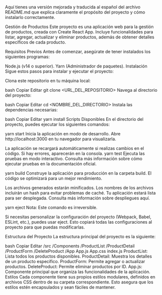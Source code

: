 
Aquí tienes una versión mejorada y traducida al español del archivo README.md que explica claramente el propósito del proyecto y cómo instalarlo correctamente.

Gestión de Productos
Este proyecto es una aplicación web para la gestión de productos, creada con Create React App. Incluye funcionalidades para listar, agregar, actualizar y eliminar productos, además de obtener detalles específicos de cada producto.

Requisitos Previos
Antes de comenzar, asegúrate de tener instalados los siguientes programas:

Node.js (v14 o superior).
Yarn (Administrador de paquetes).
Instalación
Sigue estos pasos para instalar y ejecutar el proyecto:

Clona este repositorio en tu máquina local:

bash
Copiar
Editar
git clone <URL_DEL_REPOSITORIO>
Navega al directorio del proyecto:

bash
Copiar
Editar
cd <NOMBRE_DEL_DIRECTORIO>
Instala las dependencias necesarias:

bash
Copiar
Editar
yarn install
Scripts Disponibles
En el directorio del proyecto, puedes ejecutar los siguientes comandos:

yarn start
Inicia la aplicación en modo de desarrollo.
Abre http://localhost:3000 en tu navegador para visualizarla.

La aplicación se recargará automáticamente si realizas cambios en el código.
Si hay errores, aparecerán en la consola.
yarn test
Ejecuta las pruebas en modo interactivo.
Consulta más información sobre cómo ejecutar pruebas en la documentación oficial.

yarn build
Construye la aplicación para producción en la carpeta build.
El código se optimizará para un mejor rendimiento.

Los archivos generados estarán minificados.
Los nombres de los archivos incluirán un hash para evitar problemas de caché.
Tu aplicación estará lista para ser desplegada. Consulta más información sobre despliegues aquí.

yarn eject
Nota: Este comando es irreversible.

Si necesitas personalizar la configuración del proyecto (Webpack, Babel, ESLint, etc.), puedes usar eject. Esto copiará todas las configuraciones al proyecto para que puedas modificarlas.

Estructura del Proyecto
La estructura principal del proyecto es la siguiente:

bash
Copiar
Editar
/src
  /Components
    /ProductList
    /ProductDetail
    /ProductForm
    /DeleteProduct
  /App
    App.js
    App.css
  index.js
ProductList: Lista todos los productos disponibles.
ProductDetail: Muestra los detalles de un producto específico.
ProductForm: Permite agregar o actualizar productos.
DeleteProduct: Permite eliminar productos por ID.
App.js: Componente principal que organiza las funcionalidades de la aplicación.
Estilos
Cada componente tiene sus propios estilos modulares, definidos en archivos CSS dentro de su carpeta correspondiente. Esto asegura que los estilos estén encapsulados y sean fáciles de mantener.

